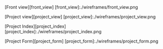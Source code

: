 [Front view][front_view]
[front_view]:./wireframes/front_view.png

[Project view][project_view]
[project_view]:./wireframes/project_view.png

[Project Index][project_index]
[project_index]:./wireframes/project_index.png

[Project Form][project_form]
[project_form]:./wireframes/project_form.png
